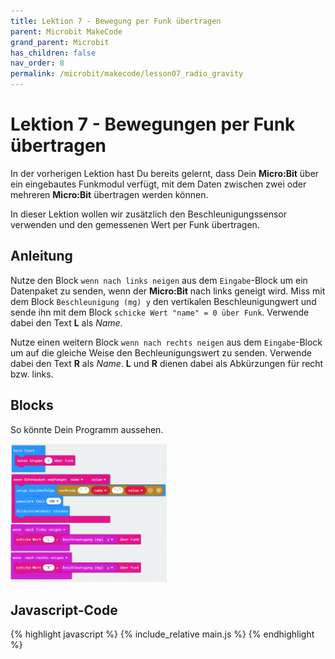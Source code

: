 ```yaml
---
title: Lektion 7 - Bewegung per Funk übertragen
parent: Microbit MakeCode
grand_parent: Microbit
has_children: false
nav_order: 8
permalink: /microbit/makecode/lesson07_radio_gravity
---
```


# Lektion 7 - Bewegungen per Funk übertragen

In der vorherigen Lektion hast Du bereits gelernt, dass Dein __Micro:Bit__ über ein eingebautes Funkmodul verfügt, mit dem Daten zwischen zwei oder mehreren __Micro:Bit__ übertragen werden können.

In dieser Lektion wollen wir zusätzlich den Beschleunigungssensor verwenden und den gemessenen Wert per Funk übertragen.

## Anleitung

Nutze den Block `wenn nach links neigen` aus dem `Eingabe`-Block um ein Datenpaket zu senden, wenn der __Micro:Bit__ nach links geneigt wird. Miss mit dem Block `Beschleunigung (mg) y` den vertikalen Beschleunigungwert und sende ihn mit dem Block `schicke Wert "name" = 0 über Funk`. Verwende dabei den Text __L__ als _Name_.

Nutze einen weitern Block `wenn nach rechts neigen` aus dem `Eingabe`-Block um auf die gleiche Weise den Bechleunigungswert zu senden. Verwende dabei den Text __R__ als _Name_. __L__ und __R__ dienen dabei als Abkürzungen für recht bzw. links.

## Blocks

So könnte Dein Programm aussehen.

<img src="./screenshot.png" width="250px"/>

## Javascript-Code

{% highlight javascript %}
    {% include_relative main.js %}
{% endhighlight %}
